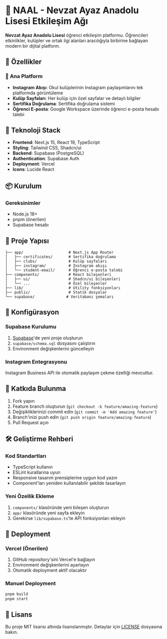 # 🏫 NAAL - Nevzat Ayaz Anadolu Lisesi Etkileşim Ağı

**Nevzat Ayaz Anadolu Lisesi** öğrenci etkileşim platformu. Öğrencileri etkinlikler, kulüpler ve ortak ilgi alanları aracılığıyla birbirine bağlayan modern bir dijital platform.

## 🌟 Özellikler

### 📱 **Ana Platform**
- **Instagram Akışı**: Okul kulüplerinin Instagram paylaşımlarını tek platformda görüntüleme
- **Kulüp Sayfaları**: Her kulüp için özel sayfalar ve detaylı bilgiler
- **Sertifika Doğrulama**: Sertifika doğrulama sistemi
- **Öğrenci E-posta**: Google Workspace üzerinde öğrenci e-posta hesabı talebi

## 🚀 Teknoloji Stack

- **Frontend**: Next.js 15, React 19, TypeScript
- **Styling**: Tailwind CSS, Shadcn/ui
- **Backend**: Supabase (PostgreSQL)
- **Authentication**: Supabase Auth
- **Deployment**: Vercel
- **Icons**: Lucide React

## 📦 Kurulum

### Gereksinimler
- Node.js 18+ 
- pnpm (önerilen)
- Supabase hesabı

## 📁 Proje Yapısı

```
├── app/                    # Next.js App Router
│   ├── certificates/       # Sertifika doğrulama
│   ├── clubs/              # Kulüp sayfaları
│   ├── instagram/          # Instagram akışı
│   └── student-email/      # Öğrenci e-posta talebi
├── components/             # React bileşenleri
│   ├── ui/                 # Shadcn/ui bileşenleri
│   └── ...                 # Özel bileşenler
├── lib/                    # Utility fonksiyonları
├── public/                 # Statik dosyalar
└── supabase/              # Veritabanı şemaları
```

## 🔧 Konfigürasyon

### Supabase Kurulumu
1. [Supabase](https://supabase.com)'de yeni proje oluşturun
2. `supabase/schema.sql` dosyasını çalıştırın
3. Environment değişkenlerini güncelleyin

### Instagram Entegrasyonu
Instagram Business API ile otomatik paylaşım çekme özelliği mevcuttur.

## 📝 Katkıda Bulunma

1. Fork yapın
2. Feature branch oluşturun (`git checkout -b feature/amazing-feature`)
3. Değişikliklerinizi commit edin (`git commit -m 'Add amazing feature'`)
4. Branch'inizi push edin (`git push origin feature/amazing-feature`)
5. Pull Request açın

## 🛠️ Geliştirme Rehberi

### Kod Standartları
- TypeScript kullanın
- ESLint kurallarına uyun
- Responsive tasarım prensiplerine uygun kod yazın
- Component'ları yeniden kullanılabilir şekilde tasarlayın

### Yeni Özellik Ekleme
1. `components/` klasöründe yeni bileşen oluşturun
2. `app/` klasöründe yeni sayfa ekleyin
3. Gerekirse `lib/supabase.ts`'te API fonksiyonları ekleyin

## 🚀 Deployment

### Vercel (Önerilen)
1. GitHub repository'sini Vercel'e bağlayın
2. Environment değişkenlerini ayarlayın
3. Otomatik deployment aktif olacaktır

### Manuel Deployment
```bash
pnpm build
pnpm start
```

## 📄 Lisans

Bu proje MIT lisansı altında lisanslanmıştır. Detaylar için [LICENSE](LICENSE) dosyasına bakın.

